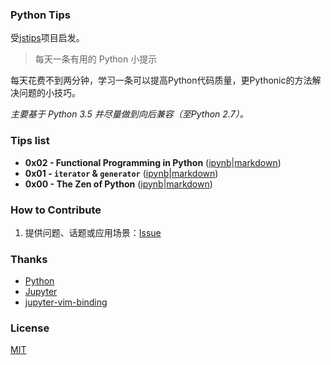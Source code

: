 ### Python Tips

受[jstips](https://github.com/loverajoel/jstips)项目启发。

> 每天一条有用的 Python 小提示

每天花费不到两分钟，学习一条可以提高Python代码质量，更Pythonic的方法解决问题的小技巧。

*主要基于 Python 3.5 并尽量做到向后兼容（至Python 2.7）。*

### Tips list

- **0x02 - Functional Programming in Python** ([ipynb](https://github.com/rainyear/pytips/blob/master/Tips/2016-03-08-Functional-Programming-in-Python.ipynb)|[markdown](https://github.com/rainyear/pytips/blob/master/Markdowns/2016-03-08-Functional-Programming-in-Python.md))
- **0x01 - `iterator` & `generator`** ([ipynb](https://github.com/rainyear/pytips/blob/master/Tips/2016-03-07-iterator-and-generator.ipynb)|[markdown](https://github.com/rainyear/pytips/blob/master/Markdowns/2016-03-07-iterator-and-generator.md))
- **0x00 - The Zen of Python** ([ipynb](https://github.com/rainyear/pytips/blob/master/Tips/2016-03-06-The-Zen-of-Python.ipynb)|[markdown](https://github.com/rainyear/pytips/blob/master/Markdowns/2016-03-06-The-Zen-of-Python.md))

### How to Contribute

1. 提供问题、话题或应用场景：[Issue](https://github.com/rainyear/pytips/issues)

### Thanks

- [Python](http://www.python.org/)
- [Jupyter](https://jupyter.org/)
- [jupyter-vim-binding](https://github.com/lambdalisue/jupyter-vim-binding)

### License

[MIT](./LICENSE)
